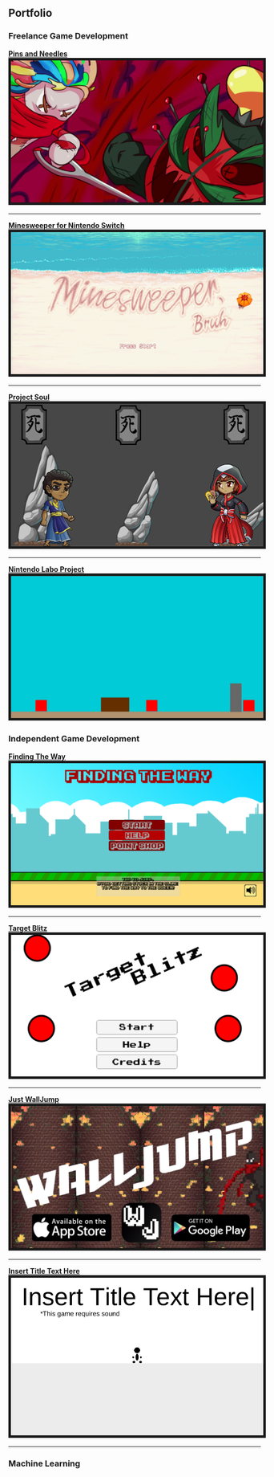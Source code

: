 ## Portfolio

### Freelance Game Development

[**Pins and Needles**](/PinsAndNeedles)
<img src="images/PinsAndNeedles/TrailerSS.jpg" border="5"/> 

---
[**Minesweeper for Nintendo Switch**](/Minesweeper)
<img src="images/MineSweeper/Screenshot_2.png" border="5"/>

---
[**Project Soul**](/UntitledRogueLike)
<img src="images/ProjectSoul/ProjectSoul.png" border="5"/>

---
[**Nintendo Labo Project**](/LaboProj)
<img src="images/NintendoLabo/Screenshot_6.png" border="5"/>

### Independent Game Development
[**Finding The Way**](/FindingTheWay)
<img src="images/FindingTheWay/Title.png" border="5"/>

---

[**Target Blitz**](/TargetBlitz)
<img src="images/TargetBlitz/Title.png" border="5"/>

---

[**Just WallJump**](/JustWallJump)
<img src="images/JustWalljump/WalljumpCard.png" border="5"/>

---

[**Insert Title Text Here**](/InsertTitleTextHere)
<img src="images/InsertTitleTextHere/Title.png" border="5"/>

---

### Machine Learning




